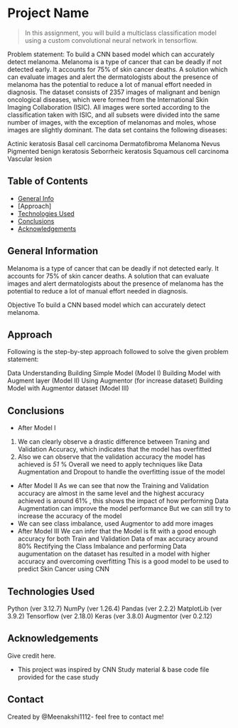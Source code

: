 # Project Name
> In this assignment, you will build a multiclass classification model using a custom convolutional neural network in tensorflow.

Problem statement: To build a CNN based model which can accurately detect melanoma. Melanoma is a type of cancer that can be deadly if not detected early. It accounts for 75% of skin cancer deaths. A solution which can evaluate images and alert the dermatologists about the presence of melanoma has the potential to reduce a lot of manual effort needed in diagnosis.
The dataset consists of 2357 images of malignant and benign oncological diseases, which were formed from the International Skin Imaging Collaboration (ISIC). All images were sorted according to the classification taken with ISIC, and all subsets were divided into the same number of images, with the exception of melanomas and moles, whose images are slightly dominant. The data set contains the following diseases:

Actinic keratosis
Basal cell carcinoma
Dermatofibroma
Melanoma
Nevus
Pigmented benign keratosis
Seborrheic keratosis
Squamous cell carcinoma
Vascular lesion


## Table of Contents
* [General Info](#general-information)
* [Approach]
* [Technologies Used](#technologies-used)
* [Conclusions](#conclusions)
* [Acknowledgements](#acknowledgements)



## General Information
Melanoma is a type of cancer that can be deadly if not detected early. It accounts for 75% of skin cancer deaths. A solution that can evaluate images and alert dermatologists about the presence of melanoma has the potential to reduce a lot of manual effort needed in diagnosis.

Objective
To build a CNN based model which can accurately detect melanoma.

## Approach
Following is the step-by-step approach followed to solve the given problem statement:

Data Understanding
Building Simple Model (Model I)
Building Model with Augment layer (Model II)
Using Augmentor (for increase dataset)
Building Model with Augmentor dataset (Model III)


## Conclusions
- After Model I
1.   We can clearly observe a drastic difference between Traning and Validation Accuracy, which indicates that the model has overfitted 
2.  Also we can observe that the validation accuracy the model has achieved is *51* % Overall we need to apply techniques like Data Augmentation and Dropout to handle the overfitting issue of the model
- After Model II
 As we can see that now the Training and Validation accuracy are almost in the same level and the highest accuracy achieved is around 61% , this shows the impact of how performing Data Augmentation can improve the model performance But we can still try to increase the accuracy of the model
- We can see class imbalance, used Augmentor to add more images
- After Model III
We can infer that the Model is fit with a good enough accuracy for both Train and Validation Data of max accuracy around 80% Rectifying the Class Imbalance and performing Data augumentation on the dataset has resulted in a model with higher accuracy and overcoming overfitting This is a good model to be used to predict Skin Cancer using CNN



## Technologies Used
Python (ver 3.12.7)
NumPy (ver 1.26.4)
Pandas (ver 2.2.2)
MatplotLib (ver 3.9.2)
Tensorflow (ver 2.18.0)
Keras (ver 3.8.0)
Augmentor (ver 0.2.12)

## Acknowledgements
Give credit here.
- This project was inspired by CNN Study material & base code file provided for the case study


## Contact
Created by @Meenakshi1112- feel free to contact me!

<!-- Optional -->
<!-- ## License -->
<!-- This project is open source and available under the [... License](). -->

<!-- You don't have to include all sections - just the one's relevant to your project -->


